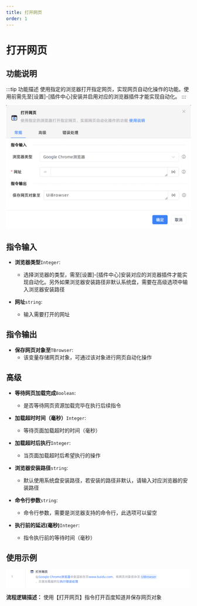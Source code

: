 ```yaml
---
title: 打开网页
order: 1
---
```


# 打开网页

## 功能说明

:::tip 功能描述
使用指定的浏览器打开指定网页，实现网页自动化操作的功能。使用前需先至[设置]-[插件中心]安装并启用对应的浏览器插件才能实现自动化。
:::

![打开网页](../../assets/打开网页_command.png)

## 指令输入

- **浏览器类型**`Integer`: 
    - 选择浏览器的类型，需至[设置]-[插件中心]安装对应的浏览器插件才能实现自动化。另外如果浏览器安装路径非默认系统盘，需要在高级选项中输入浏览器安装路径

- **网址**`string`: 
    - 输入需要打开的网址

## 指令输出

- **保存网页对象至**`TBrowser`: 
    - 该变量存储网页对象，可通过该对象进行网页自动化操作

## 高级

- **等待网页加载完成**`Boolean`: 
    - 是否等待网页资源加载完毕在执行后续指令

- **加载超时时间（毫秒）**`Integer`: 
    - 等待页面加载超时的时间（毫秒）

- **加载超时后执行**`Integer`: 
    - 当页面加载超时后希望执行的操作

- **浏览器安装路径**`string`: 
    - 默认使用系统盘安装路径，若安装的路径非默认，请输入对应浏览器的安装路径

- **命令行参数**`string`: 
    - 命令行参数，需要是浏览器支持的命令行，此选项可以留空

- **执行前的延迟(毫秒)**`Integer`: 
    - 指令执行前的等待时间（毫秒）

## 使用示例

![打开网页](../../assets/打开网页_demo.png)

**流程逻辑描述：** 使用【打开网页】指令打开百度知道并保存网页对象